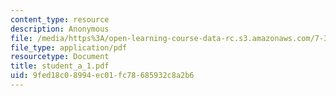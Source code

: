 ```yaml
---
content_type: resource
description: Anonymous
file: /media/https%3A/open-learning-course-data-rc.s3.amazonaws.com/7-349-biological-computing-at-the-crossroads-of-engineering-and-science-spring-2005/9fed18c08994ec01fc78685932c8a2b6_student_a_1.pdf
file_type: application/pdf
resourcetype: Document
title: student_a_1.pdf
uid: 9fed18c0-8994-ec01-fc78-685932c8a2b6
---
```

